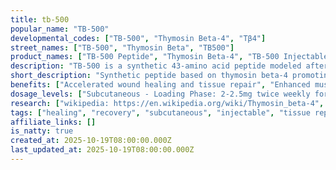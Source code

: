 ```yaml
---
title: tb-500
popular_name: "TB-500"
developmental_codes: ["TB-500", "Thymosin Beta-4", "Tβ4"]
street_names: ["TB-500", "Thymosin Beta", "TB500"]
product_names: ["TB-500 Peptide", "Thymosin Beta-4", "TB-500 Injectable"]
description: "TB-500 is a synthetic 43-amino acid peptide modeled after thymosin beta-4 (Tβ4), a naturally occurring protein found throughout the human body that plays critical roles in tissue regeneration, wound healing, and inflammation modulation. Its primary mechanism involves binding to actin, a protein essential for cell structure and movement, thereby promoting cell migration, angiogenesis (new blood vessel formation), and tissue remodeling. TB-500 has demonstrated significant potential in preclinical studies for accelerating soft tissue repair, enhancing wound closure, improving cardiovascular function post-injury, supporting muscle and tendon recovery, and promoting neuroregeneration. The peptide works by reducing pro-inflammatory cytokines while promoting anti-inflammatory mediators, creating an optimal regenerative environment. Research has shown benefits in cardiac protection following myocardial infarction, enhanced muscle fiber repair after strain or trauma, accelerated dermal and epithelial wound healing with reduced scarring, improved joint flexibility and tendon resilience, and potential neuroprotective effects in models of spinal cord and peripheral nerve injury. However, like BPC-157, TB-500 lacks substantial human clinical trial data and is not FDA-approved for therapeutic use. It is classified as a prohibited substance by the World Anti-Doping Agency (WADA) and remains designated for research use only. Quality control concerns exist as it is an unregulated compound in most jurisdictions. While animal studies suggest it is generally well-tolerated, comprehensive human safety data is limited."
short_description: "Synthetic peptide based on thymosin beta-4 promoting tissue repair, wound healing, and muscle recovery through actin regulation. Strong animal research, limited human data. Not FDA-approved."
benefits: ["Accelerated wound healing and tissue repair", "Enhanced muscle and tendon recovery", "Improved joint flexibility and mobility", "Powerful anti-inflammatory effects", "Cardiovascular protection and angiogenesis", "Reduced scar tissue formation", "Enhanced post-surgical recovery", "Potential neuroprotective and regenerative effects", "Improved blood vessel formation", "Faster recovery from soft tissue injuries"]
dosage_levels: ["Subcutaneous - Loading Phase: 2-2.5mg twice weekly for 4-6 weeks", "Subcutaneous - Maintenance: 2mg once weekly or 5mg every 2 weeks", "Subcutaneous - Acute Injury: 2.5mg twice weekly for 2-4 weeks, then reduce", "Can be combined with BPC-157 for enhanced tissue repair", "Typical cycle: 4-8 weeks loading, followed by maintenance or off-period", "Inject subcutaneously in abdomen, thigh, or near injury site", "Reconstitute with bacteriostatic water, store refrigerated 2-8°C", "Use within 30 days after reconstitution"]
research: ["wikipedia: https://en.wikipedia.org/wiki/Thymosin_beta-4", "pubmed: https://pubmed.ncbi.nlm.nih.gov/?term=thymosin+beta-4", "clinical trials: https://clinicaltrials.gov/search?term=thymosin+beta-4", "wound healing research: https://pubmed.ncbi.nlm.nih.gov/29693726/", "cardiovascular protection: https://pubmed.ncbi.nlm.nih.gov/17329404/", "tissue repair mechanisms: https://pubmed.ncbi.nlm.nih.gov/18363588/", "muscle regeneration: https://pubmed.ncbi.nlm.nih.gov/20625191/", "angiogenesis effects: https://pubmed.ncbi.nlm.nih.gov/15331595/", "neuroprotection study: https://pubmed.ncbi.nlm.nih.gov/21411663/"]
tags: ["healing", "recovery", "subcutaneous", "injectable", "tissue repair", "anti-inflammatory"]
affiliate_links: []
is_natty: true
created_at: 2025-10-19T08:00:00.000Z
last_updated_at: 2025-10-19T08:00:00.000Z
---
```


